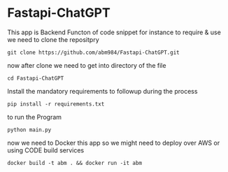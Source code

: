 # Fastapi-ChatGPT
This app is Backend Functon of code snippet 
for instance to require & use we need to clone the repositpry
```
git clone https://github.com/abm984/Fastapi-ChatGPT.git
```
now after clone we need to get into directory of the file
```
cd Fastapi-ChatGPT
```
Install the mandatory requirements to followup during the process

```
pip install -r requirements.txt
```
to run the Program 
```
python main.py
```
now we need to Docker this app 
so we might need to deploy over AWS or using CODE build services 
```
docker build -t abm . && docker run -it abm
```
